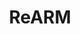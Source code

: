 ---
layout: home
title: ReARM
titleTemplate: null

hero:
  name: ReARM
  tagline: System to Manage Releases, SBOMs, xBOMs
  actions:
    - text: Get Started →
      link: /concepts/
      type: primary
features:
- title: BOM Management
  details: Stores Bills of Materials and Attachments alongside your releases
- title: Bundling
  details: Intelligently assembles your Components in Products and produces aggregate xBOMs
- title: CI/CD Integration
  details: Integrates with your CI/CD system of choice
---